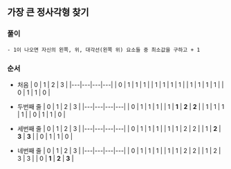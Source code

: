 ## 가장 큰 정사각형 찾기

### 풀이
```
- 1이 나오면 자신의 왼쪽, 위, 대각선(왼쪽 위) 요소들 중 최소값을 구하고 + 1
```

### 순서
- 처음
| 0 | 1 | 2 | 3 |
|---|---|---|---|
| 0 | 1 | 1 | 1 |
| 1 | 1 | 1 | 1 | 
| 1 | 1 | 1 | 1 | 
| 0 | 1 | 1 | 0 |

- 두번째 줄
| 0 | 1 | 2 | 3 |
|---|---|---|---|
| 0 | 1 | 1 | 1 |
| 1 | **1** | **2** | **2** | 
| 1 | 1 | 1 | 1 | 
| 0 | 1 | 1 | 0 |

- 세번째 줄
| 0 | 1 | 2 | 3 |
|---|---|---|---|
| 0 | 1 | 1 | 1 |
| 1 | 1 | 2 | 2 | 
| 1 | **2** | **3** | **3** | 
| 0 | 1 | 1 | 0 |

- 네번째 줄
| 0 | 1 | 2 | 3 |
|---|---|---|---|
| 0 | 1 | 1 | 1 |
| 1 | 1 | 2 | 2 | 
| 1 | 2 | 3 | 3 | 
| 0 | **1** | **2** | **3** |